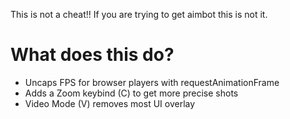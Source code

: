 This is not a cheat!!  If you are trying to get aimbot this is not it.

# What does this do?
* Uncaps FPS for browser players with requestAnimationFrame
* Adds a Zoom keybind (C) to get more precise shots
* Video Mode (V) removes most UI overlay
